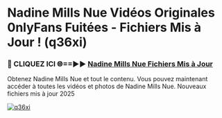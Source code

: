 # Nadine Mills Nue Vidéos Originales 0nlyFans Fuitées - Fichiers Mis à Jour ! (q36xi)

<h3>🔴 CLIQUEZ ICI 🌐==►► <a href="https://tinyurl.com/2pmr4ezf" rel="nofollow">Nadine Mills Nue Fichiers Mis à Jour</a></h3>

Obtenez Nadine Mills Nue et tout le contenu. Vous pouvez maintenant accéder à toutes les vidéos et photos de Nadine Mills Nue. Nouveaux fichiers mis à jour 2025

[![q36xi](https://i.imgur.com/6SNvagu.gif)](https://tinyurl.com/2pmr4ezf)

